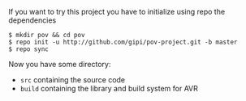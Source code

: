 If you want to try this project you have to initialize using repo
the dependencies

```
$ mkdir pov && cd pov
$ repo init -u http://github.com/gipi/pov-project.git -b master
$ repo sync
```

Now you have some directory:

 - ``src`` containing the source code
 - ``build`` containing the library and build system for AVR
